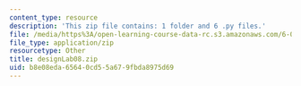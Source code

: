 ```yaml
---
content_type: resource
description: 'This zip file contains: 1 folder and 6 .py files.'
file: /media/https%3A/open-learning-course-data-rc.s3.amazonaws.com/6-01sc-introduction-to-electrical-engineering-and-computer-science-i-spring-2011/b8e08eda65640cd55a679fbda8975d69_designLab08.zip
file_type: application/zip
resourcetype: Other
title: designLab08.zip
uid: b8e08eda-6564-0cd5-5a67-9fbda8975d69
---
```

